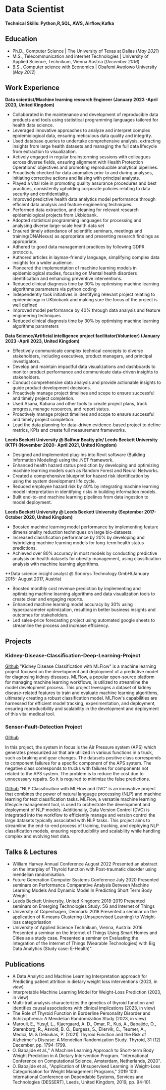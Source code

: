 # Data Scientist

#### Technical Skills: Python,R,SQL, AWS, Airflow,Kafka

## Education
- Ph.D., Computer Science | The University of Texas at Dallas (_May 2021_)								       		
- M.S., Telecommunication and internet Technologies	| University of Applied Science, Technikum, Vienna Austria (_December 2016_)	 			        		
- B.S., Computer science with Economics | Obafemi Awolowo University (_May 2012_)

## Work Experience
**Data scientist/Machine learning research Engineer (January 2023 -April 2023, United Kingdom)**
- Collaborated in the maintenance and development of reproducible data products and tools using statistical programming languages tailored for health data science.
-	Leveraged innovative approaches to analyze and interpret complex epidemiological data, ensuring meticulous data quality and integrity.
-	Used database queries to undertake comprehensive analysis, extracting insights from large health datasets and managing the full data lifecycle from extraction to visualization.
-	Actively engaged in regular brainstorming sessions with colleagues across diverse fields, ensuring alignment with Health Protection Operations' objectives and promoting reproducible analytical pipelines.
-	Proactively checked for data anomalies prior to and during analyses, initiating corrective actions and liaising with principal analysts.
-	Played a vital role in promoting quality assurance procedures and best practices, consistently upholding corporate policies relating to data security and confidentiality.
-	Improved predictive health data analytics model performance through efficient data analysis and feature engineering techniques.
-	Performed data extraction, and cleaning for relevant research epidemiological projects from Ukbiobank.
-	Adopted statistical programming languages for processing and analysing diverse large-scale health data set
-	Ensured timely attendance of scientific seminars, meetings and training(DNANexus) as appropriate and presenting research findings as appropriate.
-	Adhered to good data management practices by following GDPR protocols.
-	Authored articles in layman-friendly language, simplifying complex data insights for a wider audience.
-	Pioneered the implementation of machine learning models in epidemiological studies, focusing on Mental health disorders identification and enhancing preventive interventions.
-	Reduced clinical diagnosis time by 30% by optimising machine learning algorithms parameters via python coding
-	Independently took initiatives in identifying relevant project relating to epidemiology in UKbiobank  and making sure the focus of the project is well defined 
-	Improved model performance by 40% through data analysis and feature engineering techniques
-	Reduced clinical diagnosis time by 30% by optimising machine learning algorithms parameters


**Data Science/Artificial intelligence project facilitator(Volunteer) (January 2023 -April 2023, United Kingdom)**
-	Effectively communicate complex technical concepts to diverse stakeholders, including executives, product managers, and principal investigators.
-	Develop and maintain impactful data visualizations and dashboards to monitor product performance and communicate data-driven insights to stakeholders.
-	Conduct comprehensive data analysis and provide actionable insights to guide product development decisions.
-	Proactively manage project timelines and scope to ensure successful and timely project completion.
-	Used Asana, Kabana and other tools to create project plans, track progress, manage resources, and report status.
-	Proactively manage project timelines and scope to ensure successful and timely project completion.
-	Lead the data planning for data-driven evidence-based project to define metrics, KPIs and create full measurement frameworks.

**Leeds Beckett University @ Balfour Beatty plc/ Leeds Beckett University (KTP) (November 2020- April 2021, United Kingdom)**
-	Designed and implemented plug-ins into Revit software (Building Information Modeling) using the .NET framework.
-	Enhanced health hazard status prediction by developing and optimizing machine learning models such as Random Forest and Neural Networks.
-	Created a comprehensive blueprint for hazard risk identification by using the system development life cycle.
-	Reduced employee hazard risk by 40% by integrating machine learning model interpretation in identifying risks in building information models.
-	Built end-to-end machine learning pipelines from data ingestion to model deployment.

**Leeds Beckett University @ Leeds Beckett University (September 2017- October 2020, United Kingdom)**
-	Boosted machine learning model performance by implementing feature dimensionality reduction techniques on large bio-datasets.
-	Increased classification performance by 20% by developing and hybridizing machine learning models for long-term health status predictions.
-	Achieved over 80% accuracy in most models by conducting predictive analysis on health datasets for obesity management, using classification analysis with machine learning algorithms.

**Data science insight analyst  @ Sonorys Technology GmbH(January 2015- August 2017, Austria)
-	Boosted monthly cost revenue prediction by implementing and optimizing machine learning algorithms and  data visualization tools to create clear and engaging reports.
-	Enhanced machine learning model accuracy by 30% using hyperparameter optimization, resulting in better business insights and outcomes for stakeholders.
-	Led sales-price forecasting project using automated google sheets to streamline the process and increase efficiency.

## Projects
### Kidney-Disease-Classification-Deep-Learning-Project
[Github](https://github.com/Oladapoduk/Kidney-Disease-Classification-Deep-Learning-Project)
"Kidney Disease Classification with MLFlow" is a machine learning project focused on the development and deployment of a predictive model for diagnosing kidney diseases. MLFlow, a popular open-source platform for managing machine learning workflows, is utilized to streamline the model development process. This project leverages a dataset of kidney disease-related features to train and evaluate machine learning algorithms, ultimately creating a robust classification model. MLFlow's capabilities are harnessed for efficient model tracking, experimentation, and deployment, ensuring reproducibility and scalability in the development and deployment of this vital medical tool.
### Sensor-Fault-Detection Project
[Github](https://github.com/Oladapoduk/Kidney-Disease-Classification-Deep-Learning-Project)

In this project, the system in focus is the Air Pressure system (APS) which generates pressurized air that are utilized in various functions in a truck, such as braking and gear changes. 
The datasets positive class corresponds to component failures for a specific component of the APS system. The negative class corresponds to trucks with failures for components not related to the APS system.
The problem is to reduce the cost due to unnecessary repairs. So it is required to minimize the false predictions.

[Github]([https://github.com/Oladapoduk/Kidney-Disease-Classification-Deep-Learning-Project](https://github.com/Oladapoduk/NLP-Project-Classification))
"NLP Classification with MLFlow and DVC" is an innovative project that combines the power of natural language processing (NLP) and machine learning for text classification tasks. MLFlow, a versatile machine learning lifecycle management tool, is used to orchestrate the development and deployment of NLP models. Additionally, Data Version Control (DVC) is integrated into the workflow to efficiently manage and version control the large datasets typically associated with NLP tasks. This project aims to streamline the end-to-end process of training, tracking, and deploying NLP classification models, ensuring reproducibility and scalability while handling complex and evolving text data.


## Talks & Lectures
-	William Harvey Annual Conference August 2022
Presented an abstract on the interplay of Thyroid function with Post-traumatic disorder using mendelian randomisation.
-	Future Generation Computer Systems Conference July 2020 
Presented seminars on Performance Comparative Analysis Between Machine Learning Models And Dynamic Model In Predicting Short Term Body Weight
-	Leeds Beckett University, United Kingdom: 2018-2019
Presented seminars on Emerging Technologies Study: 5G and Internet of Things 
-	University of Copenhagen, Denmark: 2018 
Presented a seminar on the application of K-means Clustering (Unsupervised Learning) to Weight-loss categorisation
-	University of Applied Science Technikum, Vienna, Austria: 2016
Presented a seminar on the Internet of Things Using Smart Homes and Cities as a study case.
Presented a seminar on Evaluating the Integration of the Internet of Things (Wearable Technologies) with Big Data Analytics (Study case: E-Health)".

  

## Publications
-	A Data Analytic and Machine Learning Interpretation approach for Predicting patient attrition in dietary weight loss interventions (2023, in view)
-	Interpretable Machine Learning Model for Weight-Loss Prediction (2023, in view)
-	Multi-trait analysis characterizes the genetics of thyroid function and identifies causal associations with clinical implications (2023, in view)
-	The Role of Thyroid Function in Borderline Personality Disorder and Schizophrenia: A Mendelian Randomization Study (2023, in view)
-	Marouli, E., Yusuf, L., Kjaergaard, A. D., Omar, R., Kuś, A., Babajide, O., Sterenborg, R., Åsvold, B. O., Burgess, S., Ellervik, C., Teumer, A., Medici, M. & Deloukas, P. (2021) Thyroid Function and the Risk of Alzheimer's Disease: A Mendelian Randomization Study. Thyroid, 31 (12) December, pp. 1794–1799.
-	O. Babajide et al.," A Machine Learning Approach to Short-term Body Weight Prediction in A Dietary Intervention Program. "International Conference on Computational Science, Amsterdam, Netherlands, 2020".
-	O. Babajide et al., "Application of Unsupervised Learning in Weight-Loss Categorisation for Weight Management Programs," 2019 10th International Conference on Dependable Systems, Services and Technologies (DESSERT), Leeds, United Kingdom, 2019, pp. 94-101.
